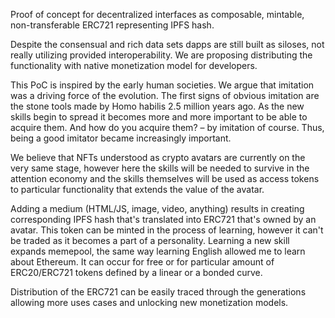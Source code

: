 Proof of concept for decentralized interfaces as composable, mintable, non-transferable ERC721 representing IPFS hash. 

Despite the consensual and rich data sets dapps are still built as siloses, not really utilizing provided interoperability. We are proposing distributing the functionality with native monetization model for developers. 

This PoC is inspired by the early human societies. We argue that imitation was a driving force of the evolution. The first signs of obvious imitation are the stone tools made by Homo habilis 2.5 million years ago. As the new skills begin to spread it becomes more and more important to be able to acquire them. And how do you acquire them? – by imitation of course. Thus, being a good imitator became increasingly important.

We believe that NFTs understood as crypto avatars are currently on the very same stage, however here the skills will be needed to survive in the attention economy and the skills themselves will be used as access tokens to particular functionality that extends the value of the avatar.

Adding a medium (HTML/JS, image, video, anything) results in creating corresponding IPFS hash that's translated into ERC721 that's owned by an avatar. This token can be minted in the process of learning, however it can't be traded as it becomes a part of a personality. Learning a new skill expands memepool, the same way learning English allowed me to learn about Ethereum. It can occur for free or for particular amount of ERC20/ERC721 tokens defined by a linear or a bonded curve. 

Distribution of the ERC721 can be easily traced through the generations allowing more uses cases and unlocking new monetization models.
